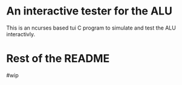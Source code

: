 # An interactive tester for the ALU

This is an ncurses based tui C program to simulate and test the ALU
interactivly.

# Rest of the README

#wip
